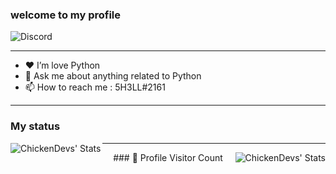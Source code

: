 ### welcome to my **profile** 

![Discord](https://discord.c99.nl/widget/theme-1/770990243842490388.png)

---

- ❤ I’m love Python 
- 💬 Ask me about anything related to Python
- 📫 How to reach me : 5H3LL#2161

---

### My status

<img align="left" alt="ChickenDevs' Stats" src="https://github-readme-stats.vercel.app/api?username=Fadi002&count_private=true&show_icons=true&theme=radical">

---
<p align="center" >   
### 📍 Profile Visitor Count
<img align="right" alt="ChickenDevs' Stats" src="https://profile-counter.glitch.me/Fadi002/count.svg">
</p>
